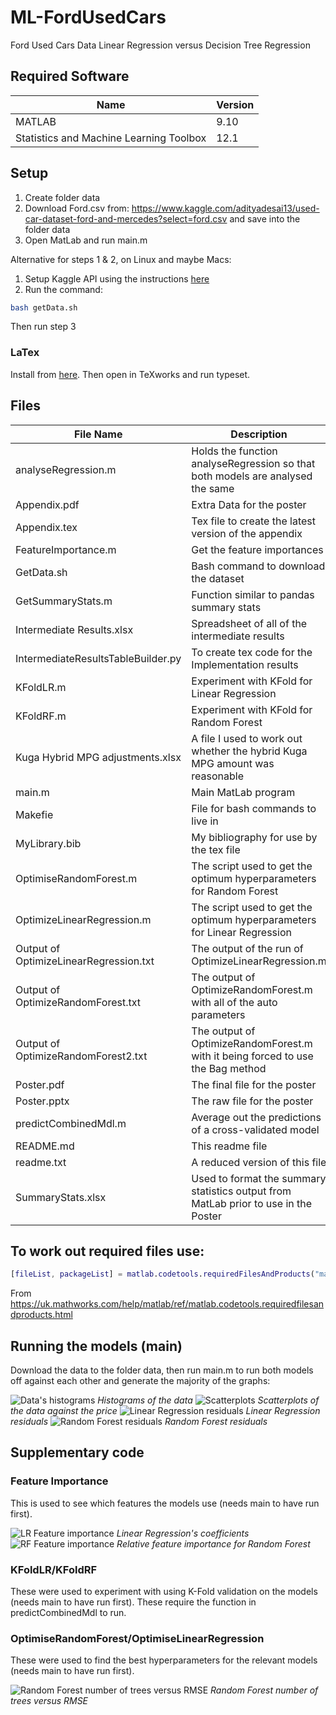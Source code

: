# ML-FordUsedCars
 Ford Used Cars Data Linear Regression versus Decision Tree Regression

## Required Software
| Name | Version |
| ---- | ------- |
| MATLAB | 9.10 |
| Statistics and Machine Learning Toolbox | 12.1 |

## Setup
1. Create folder data
2. Download Ford.csv from: https://www.kaggle.com/adityadesai13/used-car-dataset-ford-and-mercedes?select=ford.csv and save into the folder data
3. Open MatLab and run main.m

Alternative for steps 1 & 2, on Linux and maybe Macs:
1. Setup Kaggle API using the instructions [here](https://github.com/Kaggle/kaggle-api)
2. Run the command:

```bash
bash getData.sh
```

Then run step 3

### LaTex
Install from [here](https://miktex.org/download). Then open in TeXworks and run typeset.

## Files
| File Name | Description |
| --------- | ----------- |
| analyseRegression.m | Holds the function analyseRegression so that both models are analysed the same |
| Appendix.pdf | Extra Data for the poster |
| Appendix.tex | Tex file to create the latest version of the appendix |
| FeatureImportance.m | Get the feature importances |
| GetData.sh | Bash command to download the dataset |
| GetSummaryStats.m | Function similar to pandas summary stats |
| Intermediate Results.xlsx| Spreadsheet of all of the intermediate results |
| IntermediateResultsTableBuilder.py | To create tex code for the Implementation results |
| KFoldLR.m | Experiment with KFold for Linear Regression|
| KFoldRF.m | Experiment with KFold for Random Forest|
| Kuga Hybrid MPG adjustments.xlsx | A file I used to work out whether the hybrid Kuga MPG amount was reasonable |
| main.m | Main MatLab program |
| Makefie | File for bash commands to live in |
| MyLibrary.bib | My bibliography for use by the tex file |
| OptimiseRandomForest.m | The script used to get the optimum hyperparameters for Random Forest |
| OptimizeLinearRegression.m | The script used to get the optimum hyperparameters for Linear Regression |
| Output of OptimizeLinearRegression.txt | The output of the run of OptimizeLinearRegression.m |
| Output of OptimizeRandomForest.txt | The output of OptimizeRandomForest.m with all of the auto parameters |
| Output of OptimizeRandomForest2.txt | The output of OptimizeRandomForest.m with it being forced to use the Bag method |
| Poster.pdf | The final file for the poster |
| Poster.pptx | The raw file for the poster |
| predictCombinedMdl.m | Average out the predictions of a cross-validated model |
| README.md | This readme file |
| readme.txt | A reduced version of this file |
| SummaryStats.xlsx | Used to format the summary statistics output from MatLab prior to use in the Poster |

## To work out required files use:

```MATLAB
[fileList, packageList] = matlab.codetools.requiredFilesAndProducts("main.m")
```

From https://uk.mathworks.com/help/matlab/ref/matlab.codetools.requiredfilesandproducts.html

## Running the models (main)
Download the data to the folder data, then run main.m to run both models off against each other and generate the majority of the graphs:

![Data's histograms](/img/Histograms.jpg)
*Histograms of the data*
![Scatterplots](/img/ScatterPlots.jpg)
*Scatterplots of the data against the price*
![Linear Regression residuals](/img/LRResiduals.jpg)
*Linear Regression residuals*
![Random Forest residuals](/img/RFResiduals.jpg)
*Random Forest residuals*


## Supplementary code
### Feature Importance
This is used to see which features the models use (needs main to have run first).

![LR Feature importance](/img/LRFeatureImportance.jpg)
*Linear Regression's coefficients*
![RF Feature importance](/img/RFFeatureImportance.jpg)
*Relative feature importance for Random Forest*

### KFoldLR/KFoldRF
These were used to experiment with using K-Fold validation on the models (needs main to have run first). These require the function in predictCombinedMdl to run.

### OptimiseRandomForest/OptimiseLinearRegression
These were used to find the best hyperparameters for the relevant models (needs main to have run first).

![Random Forest number of trees versus RMSE](/img/RFNumLearCyclesVMinMRSE.jpg)
*Random Forest number of trees versus RMSE*